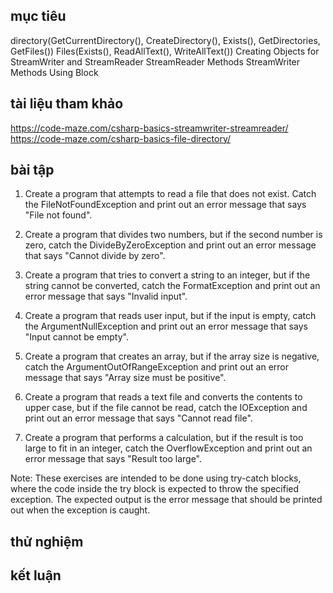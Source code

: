 ## mục tiêu
directory(GetCurrentDirectory(), CreateDirectory(), Exists(), GetDirectories, GetFiles())
Files(Exists(), ReadAllText(), WriteAllText())
  Creating Objects for StreamWriter and StreamReader
  StreamReader Methods
  StreamWriter Methods
  Using Block
## tài liệu tham khảo
  https://code-maze.com/csharp-basics-streamwriter-streamreader/
  https://code-maze.com/csharp-basics-file-directory/
## bài tập
  
1. Create a program that attempts to read a file that does not exist. Catch the FileNotFoundException and print out an error message that says "File not found".


2. Create a program that divides two numbers, but if the second number is zero, catch the DivideByZeroException and print out an error message that says "Cannot divide by zero".


3. Create a program that tries to convert a string to an integer, but if the string cannot be converted, catch the FormatException and print out an error message that says "Invalid input".


4. Create a program that reads user input, but if the input is empty, catch the ArgumentNullException and print out an error message that says "Input cannot be empty".

5. Create a program that creates an array, but if the array size is negative, catch the ArgumentOutOfRangeException and print out an error message that says "Array size must be positive".


6. Create a program that reads a text file and converts the contents to upper case, but if the file cannot be read, catch the IOException and print out an error message that says "Cannot read file".


7. Create a program that performs a calculation, but if the result is too large to fit in an integer, catch the OverflowException and print out an error message that says "Result too large".

Note: These exercises are intended to be done using try-catch blocks, where the code inside the try block is expected to throw the specified exception. The expected output is the error message that should be printed out when the exception is caught.

## thử nghiệm
## kết luận